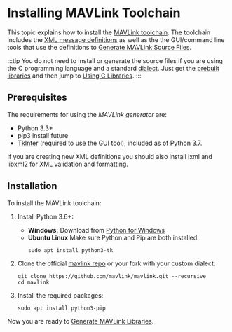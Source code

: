 # Installing MAVLink Toolchain

This topic explains how to install the [MAVLink toolchain](https://github.com/mavlink/mavlink). The toolchain includes the [XML message definitions](../messages/index.md) as well as the the GUI/command line tools that use the definitions to [Generate MAVLink Source Files](../getting_started/generate_libraries.md).

:::tip
You do not need to install or generate the source files if you are using the C programming language and a standard [dialect](../messages/index.md#dialects).
Just get the [prebuilt libraries](../index.md#prebuilt_libraries) and then jump to [Using C Libraries](../mavgen_c/index.md).
:::

## Prerequisites

The requirements for using the _MAVLink generator_ are:

- Python 3.3+
- pip3 install future
- [TkInter](https://wiki.python.org/moin/TkInter) (required to use the GUI tool), included as of Python 3.7.

If you are creating new XML definitions you should also install lxml and libxml2 for XML validation and formatting.

## Installation

To install the MAVLink toolchain:

1. Install Python 3.6+:

   - **Windows:** Download from [Python for Windows](https://www.python.org/downloads/)
   - **Ubuntu Linux** Make sure Python and Pip are both installed:
      ```
      sudo apt install python3-tk
      ```

2. Clone the official [mavlink repo](https://github.com/mavlink/mavlink) or your fork with your custom dialect:

   ```
   git clone https://github.com/mavlink/mavlink.git --recursive
   cd mavlink
   ```

3. Install the required packages:

   ```
   sudo apt install python3-pip
   ```

Now you are ready to [Generate MAVLink Libraries](../getting_started/generate_libraries.md).
